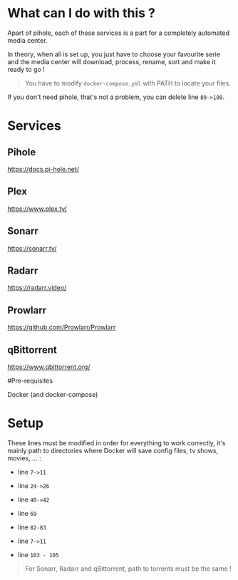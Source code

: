 # What can I do with this ?

Apart of pihole, each of these services is a part for a completely automated media center. 

In theory, when all is set up, you just have to choose your favourite serie and the media center will download, process, rename, sort and make it ready to go !

> You have to modify `docker-compose.yml` with PATH to locate your files.

If you don't need pihole, that's not a problem, you can delete line `89->108`.

# Services
## Pihole
https://docs.pi-hole.net/
## Plex
https://www.plex.tv/
## Sonarr
https://sonarr.tv/
## Radarr
https://radarr.video/
## Prowlarr
https://github.com/Prowlarr/Prowlarr
## qBittorrent
https://www.qbittorrent.org/


#Pre-requisites


Docker (and docker-compose)



# Setup

These lines must be modified in order for everything to work correctly, it's mainly path to directories where Docker will save config files, tv shows, movies, ... :

- line `7->11`

- line `24->26`

- line `40->42`

- line `69`

- line `82-83`

- line `7->11`

- line `103 - 105`

> For Sonarr, Radarr and qBittorrent, path to torrents must be the same !
